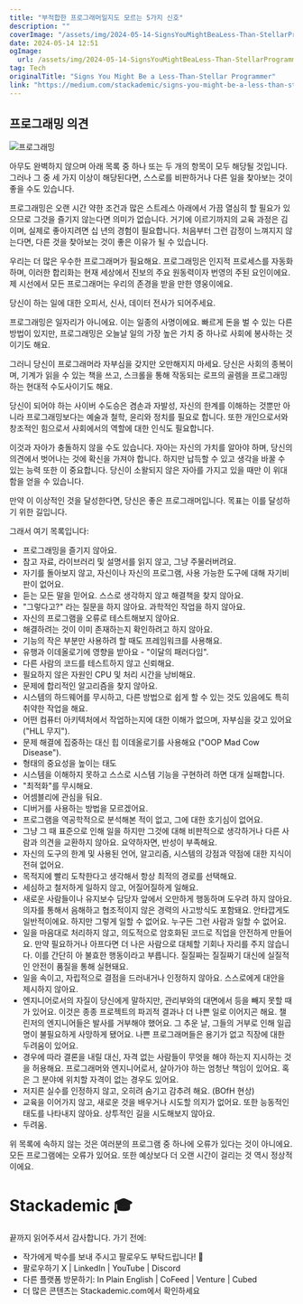 ```yaml
---
title: "부적합한 프로그래머일지도 모르는 5가지 신호"
description: ""
coverImage: "/assets/img/2024-05-14-SignsYouMightBeaLess-Than-StellarProgrammer_0.png"
date: 2024-05-14 12:51
ogImage: 
  url: /assets/img/2024-05-14-SignsYouMightBeaLess-Than-StellarProgrammer_0.png
tag: Tech
originalTitle: "Signs You Might Be a Less-Than-Stellar Programmer"
link: "https://medium.com/stackademic/signs-you-might-be-a-less-than-stellar-programmer-783e1a4d09fc"
---
```



## 프로그래밍 의견

![프로그래밍](/assets/img/2024-05-14-SignsYouMightBeaLess-Than-StellarProgrammer_0.png)

아무도 완벽하지 않으며 아래 목록 중 하나 또는 두 개의 항목이 모두 해당될 것입니다. 그러나 그 중 세 가지 이상이 해당된다면, 스스로를 비판하거나 다른 일을 찾아보는 것이 좋을 수도 있습니다.

프로그래밍은 오랜 시간 약한 조건과 많은 스트레스 아래에서 가끔 열심히 할 필요가 있으므로 그것을 즐기지 않는다면 의미가 없습니다. 거기에 이르기까지의 교육 과정은 김이며, 실제로 좋아지려면 십 년의 경험이 필요합니다. 처음부터 그런 감정이 느껴지지 않는다면, 다른 것을 찾아보는 것이 좋은 이유가 될 수 있습니다.



우리는 더 많은 우수한 프로그래머가 필요해요. 프로그래밍은 인지적 프로세스를 자동화하며, 이러한 합리화는 현재 세상에서 진보의 주요 원동력이자 번영의 주된 요인이에요. 제 시선에서 모든 프로그래머는 우리의 존경을 받을 만한 영웅이에요.

당신이 하는 일에 대한 오피서, 신사, 데이터 전사가 되어주세요.

프로그래밍은 일자리가 아니에요. 이는 일종의 사명이에요. 빠르게 돈을 벌 수 있는 다른 방법이 있지만, 프로그래밍은 오늘날 일의 가장 높은 가치 중 하나로 사회에 봉사하는 것이기도 해요.

그러니 당신이 프로그래머라 자부심을 갖지만 오만해지지 마세요. 당신은 사회의 종복이며, 기계가 읽을 수 있는 책을 쓰고, 스크롤을 통해 작동되는 로프의 골렘을 프로그래밍하는 현대적 수도사이기도 해요.



당신이 되어야 하는 사이버 수도승은 겸손과 자발성, 자신의 한계를 이해하는 것뿐만 아니라 프로그래밍보다는 예술과 철학, 윤리와 정치를 필요로 합니다. 또한 개인으로서와 창조적인 힘으로서 사회에서의 역할에 대한 인식도 필요합니다.

이것과 자아가 충돌하지 않을 수도 있습니다. 자아는 자신의 가치를 알아야 하며, 당신의 의견에서 벗어나는 것에 확신을 가져야 합니다. 하지만 납득할 수 있고 생각을 바꿀 수 있는 능력 또한 이 중요합니다. 당신이 소왈되지 않은 자아를 가지고 있을 때만 이 위대함을 얻을 수 있습니다.

만약 이 이상적인 것을 달성한다면, 당신은 좋은 프로그래머입니다. 목표는 이를 달성하기 위한 길입니다.

그래서 여기 목록입니다:



- 프로그래밍을 즐기지 않아요.
- 참고 자료, 라이브러리 및 설명서를 읽지 않고, 그냥 주물러버려요.
- 자기를 돌아보지 않고, 자신이나 자신의 프로그램, 사용 가능한 도구에 대해 자기비판이 없어요.
- 듣는 모든 말을 믿어요. 스스로 생각하지 않고 해결책을 찾지 않아요.
- "그렇다고?" 라는 질문을 하지 않아요. 과학적인 작업을 하지 않아요.
- 자신의 프로그램을 오류로 테스트해보지 않아요.
- 해결하려는 것이 이미 존재하는지 확인하려고 하지 않아요.
- 기능의 작은 부분만 사용하려 할 때도 프레임워크를 사용해요.
- 유행과 이데올로기에 영향을 받아요 - "이달의 패러다임".
- 다른 사람의 코드를 테스트하지 않고 신뢰해요.
- 필요하지 않은 자원인 CPU 및 처리 시간을 낭비해요.
- 문제에 합리적인 알고리즘을 찾지 않아요.
- 시스템의 하드웨어를 무시하고, 다른 방법으로 쉽게 할 수 있는 것도 있음에도 특히 취약한 작업을 해요.
- 어떤 컴퓨터 아키텍처에서 작업하는지에 대한 이해가 없으며, 자부심을 갖고 있어요 ("HLL 무지").
- 문제 해결에 집중하는 대신 힙 이데올로기를 사용해요 ("OOP Mad Cow Disease").
- 형태의 중요성을 높이는 태도
- 시스템을 이해하지 못하고 스스로 시스템 기능을 구현하려 하면 대개 실패합니다.
- "최적화"를 무시해요.
- 어셈블리에 관심을 둬요.
- 디버거를 사용하는 방법을 모르겠어요.
- 프로그램을 역공학적으로 분석해본 적이 없고, 그에 대한 호기심이 없어요.
- 그냥 그 때 표준으로 인해 일을 하지만 그것에 대해 비판적으로 생각하거나 다른 사람과 의견을 교환하지 않아요. 요약하자면, 반성이 부족해요.
- 자신의 도구의 한계 및 사용된 언어, 알고리즘, 시스템의 강점과 약점에 대한 지식이 전혀 없어요.
- 목적지에 빨리 도착한다고 생각해서 항상 최적의 경로를 선택해요.
- 세심하고 철저하게 일하지 않고, 어질어질하게 일해요.
- 새로운 사람들이나 유지보수 담당자 앞에서 오만하게 행동하며 도우려 하지 않아요. 의자를 통해서 음해하고 협조적이지 않은 경력의 사고방식도 포함돼요. 안타깝게도 일반적이에요. 하지만 그렇게 일할 수 없어요. 누구든 그런 사람과 일할 수 없어요.
- 일을 마음대로 처리하지 않고, 의도적으로 암호화된 코드로 직업을 안전하게 만들어요. 만약 필요하거나 아프다면 더 나은 사람으로 대체할 기회나 자리를 주지 않습니다. 이를 간단히 아 불효한 행동이라고 부릅니다. 질질짜는 질질짜기 대신에 실질적인 안전이 품질을 통해 실현돼요.
- 일을 속이고, 자립적으로 결점을 드러내거나 인정하지 않아요. 스스로에게 대안을 제시하지 않아요.
- 엔지니어로서의 자질이 당신에게 말하지만, 관리부와의 대면에서 등을 빼지 못할 때가 있어요. 이것은 종종 프로젝트의 파괴적 결과나 더 나쁜 일로 이어지곤 해요. 챌린저의 엔지니어들은 발사를 거부해야 했어요. 그 추운 날, 그들의 거부로 인해 일곱 명이 불필요하게 사망하게 됐어요. 나쁜 프로그래머들은 용기가 없고 직장에 대한 두려움이 있어요.
- 경우에 따라 결론을 내릴 대신, 자격 없는 사람들이 무엇을 해야 하는지 지시하는 것을 허용해요. 프로그래머와 엔지니어로서, 살아가야 하는 엄청난 책임이 있어요. 혹은 그 분야에 위치할 자격이 없는 경우도 있어요.
- 저지른 실수를 인정하지 않고, 오히려 숨기고 감추려 해요. (BOfH 현상)
- 교육을 이어가지 않고, 새로운 것을 배우거나 시도할 의지가 없어요. 또한 능동적인 태도를 나타내지 않아요. 상투적인 길을 시도해보지 않아요.
- 두려움.

위 목록에 속하지 않는 것은 여러분의 프로그램 중 하나에 오류가 있다는 것이 아니에요. 모든 프로그램에는 오류가 있어요. 또한 예상보다 더 오랜 시간이 걸리는 것 역시 정상적이에요.

# Stackademic 🎓

끝까지 읽어주셔서 감사합니다. 가기 전에:



- 작가에게 박수를 보내 주시고 팔로우도 부탁드립니다! 👏
- 팔로우하기 X | LinkedIn | YouTube | Discord
- 다른 플랫폼 방문하기: In Plain English | CoFeed | Venture | Cubed
- 더 많은 콘텐츠는 Stackademic.com에서 확인하세요